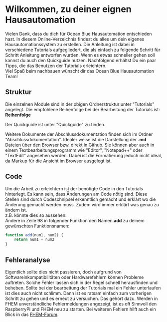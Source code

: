 # Wilkommen, zu deiner eignen Hausautomation
Vielen Dank, dass du dich für Ocean Blue Hausautomation entschieden hast. In diesem Online-Verzeichnis findest du alles um dein eigenes Hausautomationssystem zu erstellen. Die Anleitung ist dabei in verschiedene Tutorials aufgegliedert, die als einfach zu folgende Schritt für Schritt Anleitung entworfen wurden. Wenn es etwas schneller gehen soll kannst du auch den Quickguide nutzen. Nachfolgend erhältst Du ein paar Tipps, die das Benutzen der Tutorials erleichtern.\
Viel Spaß beim nachbauen wünscht dir das Ocean Blue Hausautomation Team!


## Struktur
Die einzelnen Module sind in der obigen Ordnerstruktur unter "Tutorials" angelegt. Die empfohlene Reihenfolge bei der Bearbeitung der Tutorials ist:\
**Reihenfolge**

Der Quickguide ist unter "Quickguide" zu finden.

Weitere Dokumente der Abschlussdokumentation finden sich im Ordner "Abschlussdokumentation". Idealer weise ist die Darstellung der **.md** Dateien über den Browser bzw. direkt in Github. Sie können aber auch in einem Textbearbeitungsprogramm wie "Editor", "Notepad++" oder "TextEdit" angesehen werden. Dabei ist die Formatierung jedoch nicht ideal, da Markup für die Ansicht im Browser ausgelegt ist.

## Code
Um die Arbeit zu erleichtern ist der benötigte Code in den Tutorials hinterlegt. Es kann sein, dass Änderungen am Code nötig sind. Diese Stellen sind durch Codeschnipsel erkenntlich gemacht und erklärt wo die Änderung gemacht werden muss. Zudem wird immer erklärt was genau zu ändern ist.\
z.B. könnte dies so aussehen:\
Ändere in Zeile 98 in folgender Funktion den Namen **add** zu deinem gewünschten Funktionsnamen:
```javascript
function add(num1, num2) {
    return num1 + num2
}
```

## Fehleranalyse
Eigentlich sollte dies nicht passieren, doch aufgrund von Softwareinkompatibilitäten oder Hardwarefehlern können Probleme auftreten. Solche Fehler lassen sich in der Regel schnell herausfinden und beheben. Sollte bei der bearbeitung der Tutorials mal ein Fehler unterlaufen ist dies auch nicht schlimm. Dann ist es ratsam einfach zum vorherigen Schritt zu gehen und es erneut zu versuchen. Das gehört dazu. Werden in FHEM unverständliche Fehlermeldungen angezeigt, ist es oft Sinnvoll den RaspberryPi und FHEM neu zu starten. Bei weiteren Fehlern hilft auch ein Blick in das [FHEM-Forum](https://forum.fhem.de/). 
